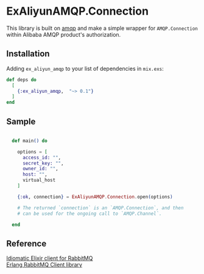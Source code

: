 # ExAliyunAMQP.Connection

This library is built on [amqp](https://hex.pm/packages/amqp) and make a simple wrapper for `AMQP.Connection` within Alibaba AMQP product's authorization.

## Installation

Adding `ex_aliyun_amqp` to your list of dependencies in `mix.exs`:

```elixir
def deps do
  [
    {:ex_aliyun_amqp,  "~> 0.1"}
  ]
end
``` 

## Sample

```elixir

  def main() do

    options = [
      access_id: "",
      secret_key: "",
      owner_id: "",
      host: "",
      virtual_host
    ]

    {:ok, connection} = ExAliyunAMQP.Connection.open(options)

    # The returned `connection` is an `AMQP.Connection`, and then
    # can be used for the ongoing call to `AMQP.Channel`.

  end

```

## Reference

[Idiomatic Elixir client for RabbitMQ](https://github.com/pma/amqp)  
[Erlang RabbitMQ Client library](http://www.rabbitmq.com/erlang-client-user-guide.html)  
